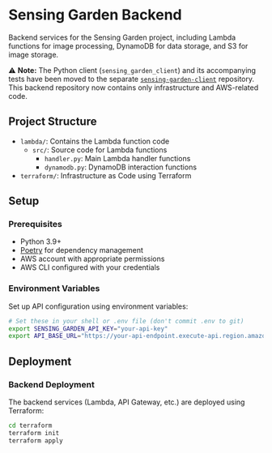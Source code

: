 # Sensing Garden Backend

Backend services for the Sensing Garden project, including Lambda functions for image processing, DynamoDB for data storage, and S3 for image storage.

⚠️ **Note:** The Python client (`sensing_garden_client`) and its accompanying tests have been moved to the separate [`sensing-garden-client`](https://github.com/daydemir/sensing-garden-client) repository. This backend repository now contains only infrastructure and AWS-related code.

## Project Structure

- `lambda/`: Contains the Lambda function code
  - `src/`: Source code for Lambda functions
    - `handler.py`: Main Lambda handler functions
    - `dynamodb.py`: DynamoDB interaction functions
- `terraform/`: Infrastructure as Code using Terraform

## Setup

### Prerequisites

- Python 3.9+
- [Poetry](https://python-poetry.org/) for dependency management
- AWS account with appropriate permissions
- AWS CLI configured with your credentials

### Environment Variables

Set up API configuration using environment variables:

```bash
# Set these in your shell or .env file (don't commit .env to git)
export SENSING_GARDEN_API_KEY="your-api-key"
export API_BASE_URL="https://your-api-endpoint.execute-api.region.amazonaws.com"
```




## Deployment

### Backend Deployment

The backend services (Lambda, API Gateway, etc.) are deployed using Terraform:

```bash
cd terraform
terraform init
terraform apply
```